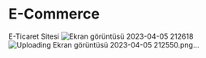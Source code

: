 # E-Commerce
E-Ticaret Sitesi
![Ekran görüntüsü 2023-04-05 212618](https://user-images.githubusercontent.com/54941922/230171548-12fb407a-3510-430c-a3f6-10e2c88294d4.png)
![Uploading Ekran görüntüsü 2023-04-05 212550.png…]()
